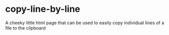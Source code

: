 # copy-line-by-line
A cheeky little html page that can be used to easily copy individual lines of a file to the clipboard
